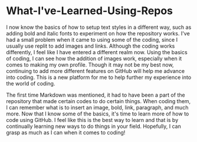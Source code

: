 # What-I've-Learned-Using-Repos

I now know the basics of how to setup text styles in a different way, such as adding bold and italic fonts to experiment on how the repository works. I've had 
a small problem when it came to using some of the coding, since I usually use replit to add images and links. Although the coding works differently, I feel like I
have entered a different realm now. Using the basics of coding, I can see how the addition of images work, especially when it comes to making my own profile. Though it may not
be my best now, continuing to add more different features on GitHub will help me advance into coding. This is a new platform for me to help further my experience into the world
of coding.
     
The first time Markdown was mentioned, it had to have been a part of the repository that made certain codes to do certain things. When coding them, I can remember what is to insert an image, bold, link, paragraph, and much more. Now that I know some of the basics, it's time to learn more of how to code using GitHub. I feel like this is the best way to learn and that is by continually learning new ways to do things in your field. Hopefully, I can grasp as much as I can when it comes to coding!
